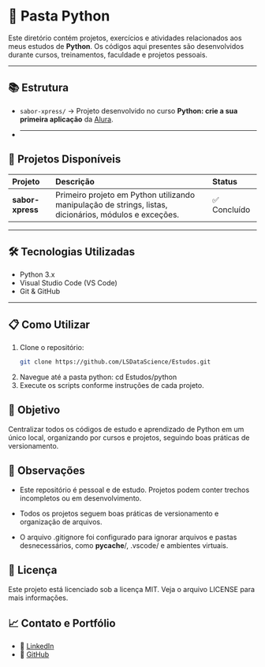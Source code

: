 # 📂 Pasta Python

Este diretório contém projetos, exercícios e atividades relacionados aos meus estudos de **Python**. Os códigos aqui presentes são desenvolvidos durante cursos, treinamentos, faculdade e projetos pessoais.

---

## 📚 Estrutura

- `sabor-xpress/` → Projeto desenvolvido no curso **Python: crie a sua primeira aplicação** da [Alura](https://www.alura.com.br/).
- ***

## 📌 Projetos Disponíveis

| Projeto          | Descrição                                                                                              | Status       |
| :--------------- | :----------------------------------------------------------------------------------------------------- | :----------- |
| **sabor-xpress** | Primeiro projeto em Python utilizando manipulação de strings, listas, dicionários, módulos e exceções. | ✅ Concluído |

---

## 🛠️ Tecnologias Utilizadas

- Python 3.x
- Visual Studio Code (VS Code)
- Git & GitHub

---

## 📋 Como Utilizar

1. Clone o repositório:
   ```bash
   git clone https://github.com/LSDataScience/Estudos.git
   ```
2. Navegue até a pasta python:
   cd Estudos/python
3. Execute os scripts conforme instruções de cada projeto.

## 📖 Objetivo

Centralizar todos os códigos de estudo e aprendizado de Python em um único local, organizando por cursos e projetos, seguindo boas práticas de versionamento.

## 📎 Observações

- Este repositório é pessoal e de estudo. Projetos podem conter trechos incompletos ou em desenvolvimento.

- Todos os projetos seguem boas práticas de versionamento e organização de arquivos.

- O arquivo .gitignore foi configurado para ignorar arquivos e pastas desnecessários, como **pycache**/, .vscode/ e ambientes virtuais.

## 📄 Licença

Este projeto está licenciado sob a licença MIT. Veja o arquivo LICENSE para mais informações.

## 📈 Contato e Portfólio

- 🔗 [LinkedIn](https://linkedin.com/in/luccas-silva)
- 🔗 [GitHub](https://github.com/LSDataScience)

